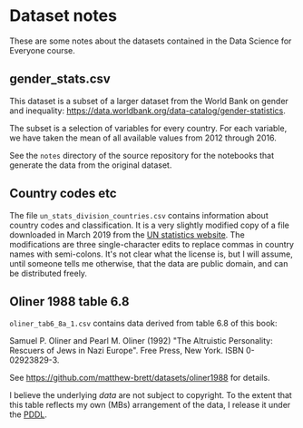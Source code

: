 # Dataset notes

These are some notes about the datasets contained in the Data Science for Everyone course.

## gender_stats.csv

This dataset is a subset of a larger dataset from the World Bank
on gender and inequality:
<https://data.worldbank.org/data-catalog/gender-statistics>.

The subset is a selection of variables for every country. For
each variable, we have taken the mean of all available values
from 2012 through 2016.

See the `notes` directory of the source repository for the
notebooks that generate the data from the original dataset.

## Country codes etc

The file `un_stats_division_countries.csv` contains information about country
codes and classification. It is a very slightly modified copy of a file
downloaded in March 2019 from the [UN statistics
website](https://unstats.un.org/unsd/methodology/m49/overview).  The
modifications are three single-character edits to replace commas in country
names with semi-colons. It's not clear what the license is, but I will assume,
until someone tells me otherwise, that the data are public domain, and can be
distributed freely.

## Oliner 1988 table 6.8

`oliner_tab6_8a_1.csv` contains data derived from table 6.8 of this book:

Samuel P. Oliner and Pearl M. Oliner (1992) "The Altruistic Personality:
Rescuers of Jews in Nazi Europe". Free Press, New York. ISBN 0-02923829-3.

See <https://github.com/matthew-brett/datasets/oliner1988> for details.

I believe the underlying *data* are not subject to copyright.  To the extent
that this table reflects my own (MBs) arrangement of the data, I release it
under the [PDDL](https://opendatacommons.org/licenses/pddl).

